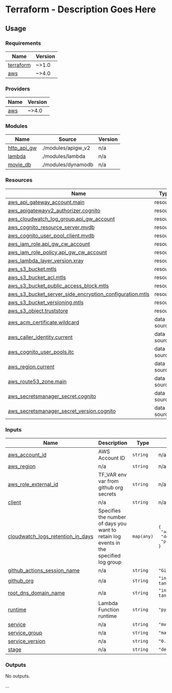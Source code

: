 # Terraform - Description Goes Here

## Usage

<!--- BEGIN_TF_DOCS --->
### Requirements

| Name | Version |
|------|---------|
| <a name="requirement_terraform"></a> [terraform](#requirement\_terraform) | ~>1.0 |
| <a name="requirement_aws"></a> [aws](#requirement\_aws) | ~>4.0 |

### Providers

| Name | Version |
|------|---------|
| <a name="provider_aws"></a> [aws](#provider\_aws) | ~>4.0 |

### Modules

| Name | Source | Version |
|------|--------|---------|
| <a name="module_http_api_gw"></a> [http\_api\_gw](#module\_http\_api\_gw) | ./modules/apigw_v2 | n/a |
| <a name="module_lambda"></a> [lambda](#module\_lambda) | ./modules/lambda | n/a |
| <a name="module_movie_db"></a> [movie\_db](#module\_movie\_db) | ./modules/dynamodb | n/a |

### Resources

| Name | Type |
|------|------|
| [aws_api_gateway_account.main](https://registry.terraform.io/providers/hashicorp/aws/latest/docs/resources/api_gateway_account) | resource |
| [aws_apigatewayv2_authorizer.cognito](https://registry.terraform.io/providers/hashicorp/aws/latest/docs/resources/apigatewayv2_authorizer) | resource |
| [aws_cloudwatch_log_group.api_gw_account](https://registry.terraform.io/providers/hashicorp/aws/latest/docs/resources/cloudwatch_log_group) | resource |
| [aws_cognito_resource_server.mvdb](https://registry.terraform.io/providers/hashicorp/aws/latest/docs/resources/cognito_resource_server) | resource |
| [aws_cognito_user_pool_client.mvdb](https://registry.terraform.io/providers/hashicorp/aws/latest/docs/resources/cognito_user_pool_client) | resource |
| [aws_iam_role.api_gw_cw_account](https://registry.terraform.io/providers/hashicorp/aws/latest/docs/resources/iam_role) | resource |
| [aws_iam_role_policy.api_gw_cw_account](https://registry.terraform.io/providers/hashicorp/aws/latest/docs/resources/iam_role_policy) | resource |
| [aws_lambda_layer_version.xray](https://registry.terraform.io/providers/hashicorp/aws/latest/docs/resources/lambda_layer_version) | resource |
| [aws_s3_bucket.mtls](https://registry.terraform.io/providers/hashicorp/aws/latest/docs/resources/s3_bucket) | resource |
| [aws_s3_bucket_acl.mtls](https://registry.terraform.io/providers/hashicorp/aws/latest/docs/resources/s3_bucket_acl) | resource |
| [aws_s3_bucket_public_access_block.mtls](https://registry.terraform.io/providers/hashicorp/aws/latest/docs/resources/s3_bucket_public_access_block) | resource |
| [aws_s3_bucket_server_side_encryption_configuration.mtls](https://registry.terraform.io/providers/hashicorp/aws/latest/docs/resources/s3_bucket_server_side_encryption_configuration) | resource |
| [aws_s3_bucket_versioning.mtls](https://registry.terraform.io/providers/hashicorp/aws/latest/docs/resources/s3_bucket_versioning) | resource |
| [aws_s3_object.truststore](https://registry.terraform.io/providers/hashicorp/aws/latest/docs/resources/s3_object) | resource |
| [aws_acm_certificate.wildcard](https://registry.terraform.io/providers/hashicorp/aws/latest/docs/data-sources/acm_certificate) | data source |
| [aws_caller_identity.current](https://registry.terraform.io/providers/hashicorp/aws/latest/docs/data-sources/caller_identity) | data source |
| [aws_cognito_user_pools.itc](https://registry.terraform.io/providers/hashicorp/aws/latest/docs/data-sources/cognito_user_pools) | data source |
| [aws_region.current](https://registry.terraform.io/providers/hashicorp/aws/latest/docs/data-sources/region) | data source |
| [aws_route53_zone.main](https://registry.terraform.io/providers/hashicorp/aws/latest/docs/data-sources/route53_zone) | data source |
| [aws_secretsmanager_secret.cognito](https://registry.terraform.io/providers/hashicorp/aws/latest/docs/data-sources/secretsmanager_secret) | data source |
| [aws_secretsmanager_secret_version.cognito](https://registry.terraform.io/providers/hashicorp/aws/latest/docs/data-sources/secretsmanager_secret_version) | data source |

### Inputs

| Name | Description | Type | Default | Required |
|------|-------------|------|---------|:--------:|
| <a name="input_aws_account_id"></a> [aws\_account\_id](#input\_aws\_account\_id) | AWS Account ID | `string` | n/a | yes |
| <a name="input_aws_region"></a> [aws\_region](#input\_aws\_region) | n/a | `string` | n/a | yes |
| <a name="input_aws_role_external_id"></a> [aws\_role\_external\_id](#input\_aws\_role\_external\_id) | TF\_VAR env var from github org secrets | `string` | n/a | yes |
| <a name="input_client"></a> [client](#input\_client) | n/a | `string` | n/a | yes |
| <a name="input_cloudwatch_logs_retention_in_days"></a> [cloudwatch\_logs\_retention\_in\_days](#input\_cloudwatch\_logs\_retention\_in\_days) | Specifies the number of days you want to retain log events in the specified log group | `map(any)` | <pre>{<br>  "acc": 10,<br>  "dev": 3,<br>  "prd": 30<br>}</pre> | no |
| <a name="input_github_actions_session_name"></a> [github\_actions\_session\_name](#input\_github\_actions\_session\_name) | n/a | `string` | `"GitHubActions"` | no |
| <a name="input_github_org"></a> [github\_org](#input\_github\_org) | n/a | `string` | `"indigo-tangerine"` | no |
| <a name="input_root_dns_domain_name"></a> [root\_dns\_domain\_name](#input\_root\_dns\_domain\_name) | n/a | `string` | `"indigo-tangerine.nl"` | no |
| <a name="input_runtime"></a> [runtime](#input\_runtime) | Lambda Function runtime | `string` | `"python3.9"` | no |
| <a name="input_service"></a> [service](#input\_service) | n/a | `string` | `"mvdb"` | no |
| <a name="input_service_group"></a> [service\_group](#input\_service\_group) | n/a | `string` | `"main"` | no |
| <a name="input_service_version"></a> [service\_version](#input\_service\_version) | n/a | `string` | `"0.0.0"` | no |
| <a name="input_stage"></a> [stage](#input\_stage) | n/a | `string` | `"dev"` | no |

### Outputs

No outputs.

<!--- END_TF_DOCS --->

...
